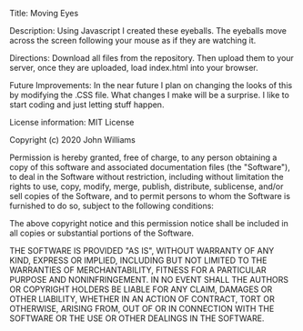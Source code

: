 Title: Moving Eyes

Description: Using Javascript I created these eyeballs. The eyeballs move across the screen following your mouse as if they are watching it.

Directions: Download all files from the repository. Then upload them to your server, once they are uploaded, load index.html into your browser. 

Future Improvements: In the near future I plan on changing the looks of this by modifying the .CSS file. What changes I make will be a surprise. I like to start coding and just letting stuff happen.

License information: MIT License

Copyright (c) 2020 John Williams

Permission is hereby granted, free of charge, to any person obtaining a copy
of this software and associated documentation files (the "Software"), to deal
in the Software without restriction, including without limitation the rights
to use, copy, modify, merge, publish, distribute, sublicense, and/or sell
copies of the Software, and to permit persons to whom the Software is
furnished to do so, subject to the following conditions:

The above copyright notice and this permission notice shall be included in all
copies or substantial portions of the Software.

THE SOFTWARE IS PROVIDED "AS IS", WITHOUT WARRANTY OF ANY KIND, EXPRESS OR
IMPLIED, INCLUDING BUT NOT LIMITED TO THE WARRANTIES OF MERCHANTABILITY,
FITNESS FOR A PARTICULAR PURPOSE AND NONINFRINGEMENT. IN NO EVENT SHALL THE
AUTHORS OR COPYRIGHT HOLDERS BE LIABLE FOR ANY CLAIM, DAMAGES OR OTHER
LIABILITY, WHETHER IN AN ACTION OF CONTRACT, TORT OR OTHERWISE, ARISING FROM,
OUT OF OR IN CONNECTION WITH THE SOFTWARE OR THE USE OR OTHER DEALINGS IN THE
SOFTWARE.

